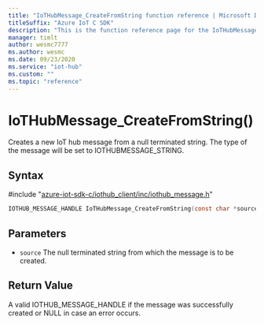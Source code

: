 ```yaml
---                             
title: "IoTHubMessage_CreateFromString function reference | Microsoft Docs" 
titleSuffix: "Azure IoT C SDK"            
description: "This is the function reference page for the IoTHubMessage_CreateFromString() function in the Azure IoT C SDK. This SDK is used with Azure IoT Hub and Azure IoT Hub Device Provisioning Service"            
manager: timlt                 
author: wesmc7777              
ms.author: wesmc               
ms.date: 09/23/2020                    
ms.service: "iot-hub"             
ms.custom: ""                
ms.topic: "reference"        
---                            
```


# IoTHubMessage_CreateFromString()

Creates a new IoT hub message from a null terminated string. The type of the message will be set to IOTHUBMESSAGE_STRING.

## Syntax

\#include "[azure-iot-sdk-c/iothub_client/inc/iothub_message.h](../iothub-message-h.md)"  
```C
IOTHUB_MESSAGE_HANDLE IoTHubMessage_CreateFromString(const char *source  MU_IFCOMMA2);
```

## Parameters
* `source` The null terminated string from which the message is to be created.

## Return Value
A valid IOTHUB_MESSAGE_HANDLE if the message was successfully created or NULL in case an error occurs.

